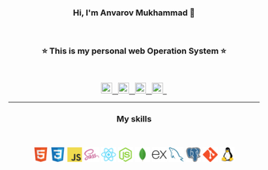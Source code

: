 <h3 align="center">Hi, I'm Anvarov Mukhammad 👋</h3>

<br>
<h3 align="center"> ⭐ This is my personal web Operation System ⭐</h3>
<br>

<p align="center">
<a target="_blank" href=https://codeforces.com/profile/blue_edge>
  <img src=https://cdn-icons-png.flaticon.com/512/174/174857.png width="22" height="22" />
  &nbsp;
</a>

<a target="_blank" href=https://twitter.com/blueedgetechno>
  <img height="22" width="22" src=https://cdn-icons.flaticon.com/png/512/3536/premium/3536661.png?token=exp=1647276109~hmac=ac8554cf9c5e81f9d1d51de9a67036fa />
  &nbsp;
</a>
 
 <a target="_blank" href=https://codeforces.com/profile/blue_edge>
  <img src=https://cdn-icons-png.flaticon.com/512/2111/2111463.png width="22" height="22" />
   &nbsp;
</a>
 
 <a target="_blank" href=https://codeforces.com/profile/blue_edge>
  <img src=https://cdn-icons-png.flaticon.com/512/281/281769.png width="22" height="22" />
   &nbsp;
</a>
</p>

<hr>
<h3 align="center">My skills</h3>
<br>

<p align="center">
<img src=https://raw.githubusercontent.com/devicons/devicon/master/icons/html5/html5-original.svg alt=html5 width="30" height="30"/>
<img src=https://raw.githubusercontent.com/devicons/devicon/master/icons/css3/css3-original.svg alt=css3 width="30" height="30"/>
<img src=https://raw.githubusercontent.com/devicons/devicon/master/icons/javascript/javascript-original.svg alt=javascript width="30" height="30"/>
<img src=https://raw.githubusercontent.com/devicons/devicon/master/icons/sass/sass-original.svg alt=sass width="30" height="30"/>
<img src=https://raw.githubusercontent.com/devicons/devicon/master/icons/react/react-original.svg alt=react width="30" height="30"/>
<img src=https://raw.githubusercontent.com/devicons/devicon/master/icons/nodejs/nodejs-original.svg alt=nodejs width="30" height="30"/>
<img src=https://raw.githubusercontent.com/devicons/devicon/master/icons/mongodb/mongodb-original.svg alt=mongodb width="30" height="30"/>
<img src=https://raw.githubusercontent.com/devicons/devicon/master/icons/express/express-original.svg alt=express width="30" height="30"/>
<img src=https://raw.githubusercontent.com/devicons/devicon/master/icons/mysql/mysql-original.svg alt=express width="30" height="30"/>
<img src=https://raw.githubusercontent.com/devicons/devicon/master/icons/postgresql/postgresql-original.svg alt=express width="30" height="30"/>
<img src=https://raw.githubusercontent.com/devicons/devicon/master/icons/git/git-original.svg alt=git width="30" height="30"/>
<img src=https://raw.githubusercontent.com/devicons/devicon/master/icons/linux/linux-original.svg alt=linux width="30" height="30"/>
</p>
